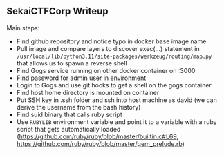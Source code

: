 ## SekaiCTFCorp Writeup

Main steps:
- Find github repository and notice typo in docker base image name
- Pull image and compare layers to discover exec(...) statement in `/usr/local/lib/python3.11/site-packages/werkzeug/routing/map.py` that allows us to spawn a reverse shell
- Find Gogs service running on other docker container on :3000
- Find password for admin user in environment
- Login to Gogs and use git hooks to get a shell on the gogs container
- Find host home directory is mounted on container
- Put SSH key in .ssh folder and ssh into host machine as david (we can derive the username from the bash history)
- Find suid binary that calls ruby script
- Use  `RUBYLIB` environment variable and point it to a variable with a ruby script that gets automatically loaded (https://github.com/ruby/ruby/blob/master/builtin.c#L69, https://github.com/ruby/ruby/blob/master/gem_prelude.rb)
